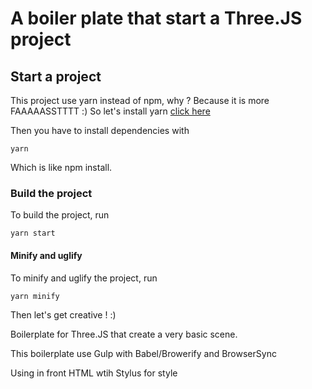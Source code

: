 # A boiler plate that start a Three.JS project

## Start a project
This project use yarn instead of npm, why ? Because it is more FAAAAASSTTTT :) So let's install yarn  [click here](https://yarnpkg.com/lang/en/)

Then you have to install dependencies with

```
yarn
```

Which is like npm install.


### Build the project

To build the project, run

```
yarn start
```

#### Minify and uglify

To minify and uglify the project, run

```
yarn minify
```

Then let's get creative ! :)


Boilerplate for Three.JS that create a very basic scene.

This boilerplate use Gulp with Babel/Browerify and BrowserSync


Using in front HTML wtih Stylus for style
